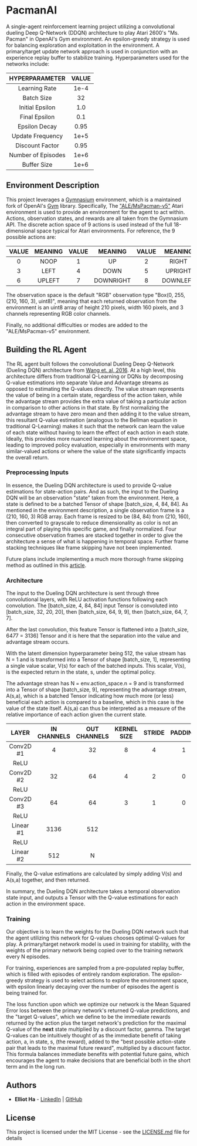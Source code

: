 # PacmanAI

A single-agent reinforcement learning project utilizing a convolutional dueling Deep Q-Network (DDQN) architecture to play Atari 2600's "Ms. Pacman" in OpenAI's Gym environment. An epsilon-greedy strategy is used for balancing exploration and exploitation in the environment. A primary/target update network approach is used in conjunction with an experience replay buffer to stabilize training. Hyperparameters used for the networks include:

|   HYPERPARAMETER   | VALUE |
|:------------------:|:-----:|
|    Learning Rate   |  1e-4 |
|     Batch Size     |   32  |
|   Initial Epsilon  |  1.0  |
|    Final Epsilon   |  0.1  |
|    Epsilon Decay   |  0.95 |
|  Update Frequency  |  1e+5 |
|   Discount Factor  |  0.95 |
| Number of Episodes |  1e+6 |
|     Buffer Size    |  1e+6 |

## Environment Description

This project leverages a [Gymnasium](https://gymnasium.farama.org/) environment, which is a maintained fork of OpenAI's [Gym](https://github.com/openai/gym) library. Specifically, The ["ALE/MsPacman-v5"](https://gymnasium.farama.org/environments/atari/ms_pacman/#mspacman) Atari environment is used to provide an environment for the agent to act within. Actions, observation states, and rewards are all taken from the Gymnasium API. The discrete action space of 9 actions is used instead of the full 18-dimensional space typical for Atari environments. For reference, the 9 possible actions are:

| VALUE | MEANING | VALUE |  MEANING  | VALUE |  MEANING |
|:-----:|:-------:|:-----:|:---------:|:-----:|:--------:|
|   0   |   NOOP  |   1   |     UP    |   2   |   RIGHT  |
|   3   |   LEFT  |   4   |    DOWN   |   5   |  UPRIGHT |
|   6   |  UPLEFT |   7   | DOWNRIGHT |   8   | DOWNLEFT |

The observation space is the default "RGB" observation type "Box(0, 255, (210, 160, 3), uint8)", meaning that each returned observation from the environment is an uint8 array of height 210 pixels, width 160 pixels, and 3 channels representing RGB color channels. 

Finally, no additional difficulties or modes are added to the "ALE/MsPacman-v5" environment.

## Building the RL Agent

The RL agent built follows the convolutional Dueling Deep Q-Network (Dueling DQN) architecture from [Wang et. al, 2016](https://arxiv.org/abs/1511.06581). At a high level, this architecture differs from traditional Q-Learning or DQNs by decomposing Q-value estimations into separate Value and Advantage streams as opposed to estimating the Q-values directly. The value stream represents the value of being in a certain state, regardless of the action taken, while the advantage stream provides the extra value of taking a particular action in comparison to other actions in that state. By first normalizing the advantage stream to have zero mean and then adding it to the value stream, this resultant Q-value estimation (analogous to the Bellman equation in traditional Q-Learning) makes it such that the network can learn the value of each state without having to learn the effect of each action in each state. Ideally, this provides more nuanced learning about the environment space, leading to improved policy evaluation, especially in environments with many similar-valued actions or where the value of the state significantly impacts the overall return.

### Preprocessing Inputs

In essence, the Dueling DQN architecture is used to provide Q-value estimations for state-action pairs. And as such, the input to the Dueling DQN will be an observation "state" taken from the environment. Here, a state is defined to be a batched Tensor of shape [batch_size, 4, 84, 84]. As mentioned in the environment description, a single observation frame is a (210, 160, 3) RGB array. Each frame is resized to be (84, 84) from (210, 160), then converted to grayscale to reduce dimensionality as color is not an integral part of playing this specific game, and finally normalized. Four consecutive observation frames are stacked together in order to give the architecture a sense of what is happening in temporal space. Further frame stacking techniques like frame skipping have not been implemented.

Future plans include implementing a much more thorough frame skipping method as outlined in this [article](https://danieltakeshi.github.io/2016/11/25/frame-skipping-and-preprocessing-for-deep-q-networks-on-atari-2600-games/).

### Architecture

The input to the Dueling DQN architecture is sent through three convolutional layers, with ReLU activation functions following each convolution. The [batch_size, 4, 84, 84] input Tensor is convoluted into [batch_size, 32, 20, 20], then [batch_size, 64, 9, 9], then [batch_size, 64, 7, 7]. 

After the last convolution, this feature Tensor is flattened into a [batch_size, 64*7*7 = 3136] Tensor and it is here that the separation into the value and advantage stream occurs. 

With the latent dimension hyperparameter being 512, the value stream has N = 1 and is transformed into a Tensor of shape [batch_size, 1], representing a single value scalar, V(s) for each of the batched inputs. This scalar, V(s), is the expected return in the state, s, under the optimal policy. 

The advantage strean has N = env.action_space.n = 9 and is transformed into a Tensor of shape [batch_size, 9], representing the advantage stream, A(s,a), which is a batched Tensor indicating how much more (or less) beneficial each action is compared to a baseline, which in this case is the value of the state itself. A(s,a) can thus be interpreted as a measure of the relative importance of each action given the current state. 

|   LAYER   | IN CHANNELS | OUT CHANNELS | KERNEL SIZE | STRIDE | PADDING |
|:---------:|:-----------:|:------------:|:-----------:|:------:|:-------:|
| Conv2D #1 |      4      |      32      |      8      |    4   |    1    |
|    ReLU   |             |              |             |        |         |
| Conv2D #2 |      32     |      64      |      4      |    2   |    0    |
|    ReLU   |             |              |             |        |         |
| Conv2D #3 |      64     |      64      |      3      |    1   |    0    |
|    ReLU   |             |              |             |        |         |
| Linear #1 |     3136    |      512     |             |        |         |
|    ReLU   |             |              |             |        |         |
| Linear #2 |     512     |       N      |             |        |         |

Finally, the Q-value estimations are calculated by simply adding V(s) and A(s,a) together, and then returned. 

In summary, the Dueling DQN architecture takes a temporal observation state input, and outputs a Tensor with the Q-value estimations for each action in the environment space.

### Training

Our objective is to learn the weights for the Dueling DQN network such that the agent utilizing this network for Q-values chooses optimal Q-values for play. A primary/target network model is used in training for stability, with the weights of the primary network being copied over to the training network every N episodes. 

For training, experiences are sampled from a pre-populated replay buffer, which is filled with episodes of entirely random exploration. The epsilon-greedy strategy is used to select actions to explore the environment space, with epsilon linearly decaying over the number of episodes the agent is being trained for. 

The loss function upon which we optimize our network is the Mean Squared Error loss between the primary network's returned Q-value predictions, and the "target Q-values", which we define to be the immediate rewards returned by the action plus the target network's prediction for the maximal Q-value of the **next** state multiplied by a discount factor, gamma. The target Q-values can be intuitively thought of as the immediate benefit of taking action, a, in state, s, (the reward), added to the "best possible action-state pair that leads to the maximal future reward", multiplied by a discount factor. This formula balances immediate benefits with potential future gains, which encourages the agent to make decisions that are beneficial both in the short term and in the long run.

## Authors

* **Elliot Ha** - [LinkedIn](https://www.linkedin.com/in/elliothha/) | [GitHub](https://github.com/elliothha)

## License

This project is licensed under the MIT License - see the [LICENSE.md](LICENSE.md) file for details
